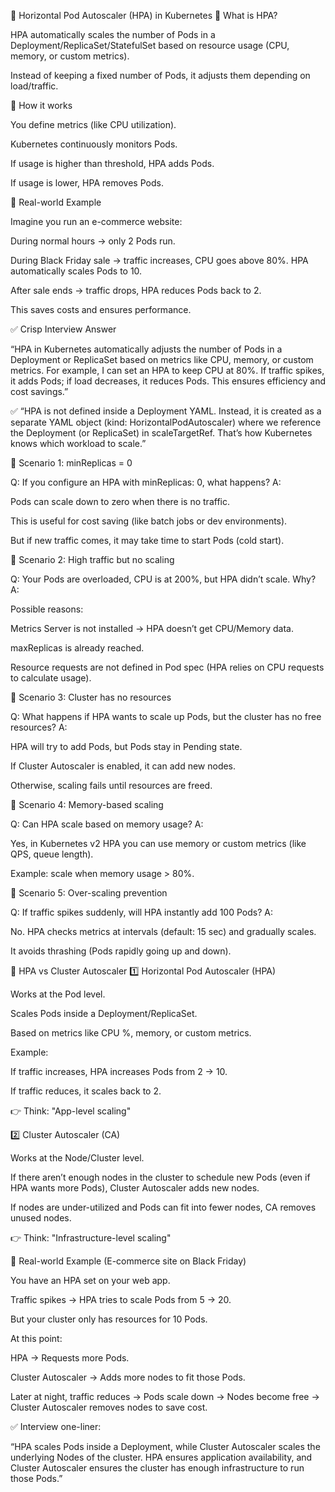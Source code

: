 📝 Horizontal Pod Autoscaler (HPA) in Kubernetes
🔹 What is HPA?

HPA automatically scales the number of Pods in a Deployment/ReplicaSet/StatefulSet based on resource usage (CPU, memory, or custom metrics).

Instead of keeping a fixed number of Pods, it adjusts them depending on load/traffic.

🔹 How it works

You define metrics (like CPU utilization).

Kubernetes continuously monitors Pods.

If usage is higher than threshold, HPA adds Pods.

If usage is lower, HPA removes Pods.



🔹 Real-world Example

Imagine you run an e-commerce website:

During normal hours → only 2 Pods run.

During Black Friday sale → traffic increases, CPU goes above 80%. HPA automatically scales Pods to 10.

After sale ends → traffic drops, HPA reduces Pods back to 2.

This saves costs and ensures performance.

✅ Crisp Interview Answer

“HPA in Kubernetes automatically adjusts the number of Pods in a Deployment or ReplicaSet based on metrics like CPU, memory, or custom metrics.
For example, I can set an HPA to keep CPU at 80%. If traffic spikes, it adds Pods; if load decreases, it reduces Pods. This ensures efficiency and cost savings.”


✅
“HPA is not defined inside a Deployment YAML. Instead, it is created as a separate YAML object (kind: HorizontalPodAutoscaler) where we reference the Deployment (or ReplicaSet) in scaleTargetRef. That’s how Kubernetes knows which workload to scale.”

🔹 Scenario 1: minReplicas = 0

Q: If you configure an HPA with minReplicas: 0, what happens?
A:

Pods can scale down to zero when there is no traffic.

This is useful for cost saving (like batch jobs or dev environments).

But if new traffic comes, it may take time to start Pods (cold start).

🔹 Scenario 2: High traffic but no scaling

Q: Your Pods are overloaded, CPU is at 200%, but HPA didn’t scale. Why?
A:

Possible reasons:

Metrics Server is not installed → HPA doesn’t get CPU/Memory data.

maxReplicas is already reached.

Resource requests are not defined in Pod spec (HPA relies on CPU requests to calculate usage).

🔹 Scenario 3: Cluster has no resources

Q: What happens if HPA wants to scale up Pods, but the cluster has no free resources?
A:

HPA will try to add Pods, but Pods stay in Pending state.

If Cluster Autoscaler is enabled, it can add new nodes.

Otherwise, scaling fails until resources are freed.

🔹 Scenario 4: Memory-based scaling

Q: Can HPA scale based on memory usage?
A:

Yes, in Kubernetes v2 HPA you can use memory or custom metrics (like QPS, queue length).

Example: scale when memory usage > 80%.

🔹 Scenario 5: Over-scaling prevention

Q: If traffic spikes suddenly, will HPA instantly add 100 Pods?
A:

No. HPA checks metrics at intervals (default: 15 sec) and gradually scales.

It avoids thrashing (Pods rapidly going up and down).

🔹 HPA vs Cluster Autoscaler
1️⃣ Horizontal Pod Autoscaler (HPA)

Works at the Pod level.

Scales Pods inside a Deployment/ReplicaSet.

Based on metrics like CPU %, memory, or custom metrics.

Example:

If traffic increases, HPA increases Pods from 2 → 10.

If traffic reduces, it scales back to 2.

👉 Think: "App-level scaling"

2️⃣ Cluster Autoscaler (CA)

Works at the Node/Cluster level.

If there aren’t enough nodes in the cluster to schedule new Pods (even if HPA wants more Pods), Cluster Autoscaler adds new nodes.

If nodes are under-utilized and Pods can fit into fewer nodes, CA removes unused nodes.

👉 Think: "Infrastructure-level scaling"

🔹 Real-world Example (E-commerce site on Black Friday)

You have an HPA set on your web app.

Traffic spikes → HPA tries to scale Pods from 5 → 20.

But your cluster only has resources for 10 Pods.

At this point:

HPA → Requests more Pods.

Cluster Autoscaler → Adds more nodes to fit those Pods.

Later at night, traffic reduces → Pods scale down → Nodes become free → Cluster Autoscaler removes nodes to save cost.

✅ Interview one-liner:

“HPA scales Pods inside a Deployment, while Cluster Autoscaler scales the underlying Nodes of the cluster. HPA ensures application availability, and Cluster Autoscaler ensures the cluster has enough infrastructure to run those Pods.”
